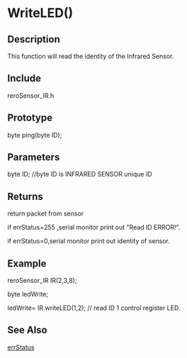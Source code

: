 # WriteLED() #

## Description ##
This function will read the identity of the Infrared Sensor. 

## Include ##
reroSensor_IR.h

## Prototype ##
byte ping(byte ID);

## Parameters ##
byte ID; //byte ID is INFRARED SENSOR unique ID

## Returns ##
 return packet from sensor
 
if errStatus=255 ,serial monitor print out "Read ID ERROR!".

if errStatus=0,serial monitor print out identity of sensor.

## Example ##
reroSensor_IR IR(2,3,8);

byte ledWrite;

ledWrite= IR.writeLED(1,2); // read ID 1 control register LED.

## See Also ##

[errStatus](https://github.com/syamimi96/Cytron-Rero-Infrared-Sensor/blob/wiki/Example/errorStatus)

